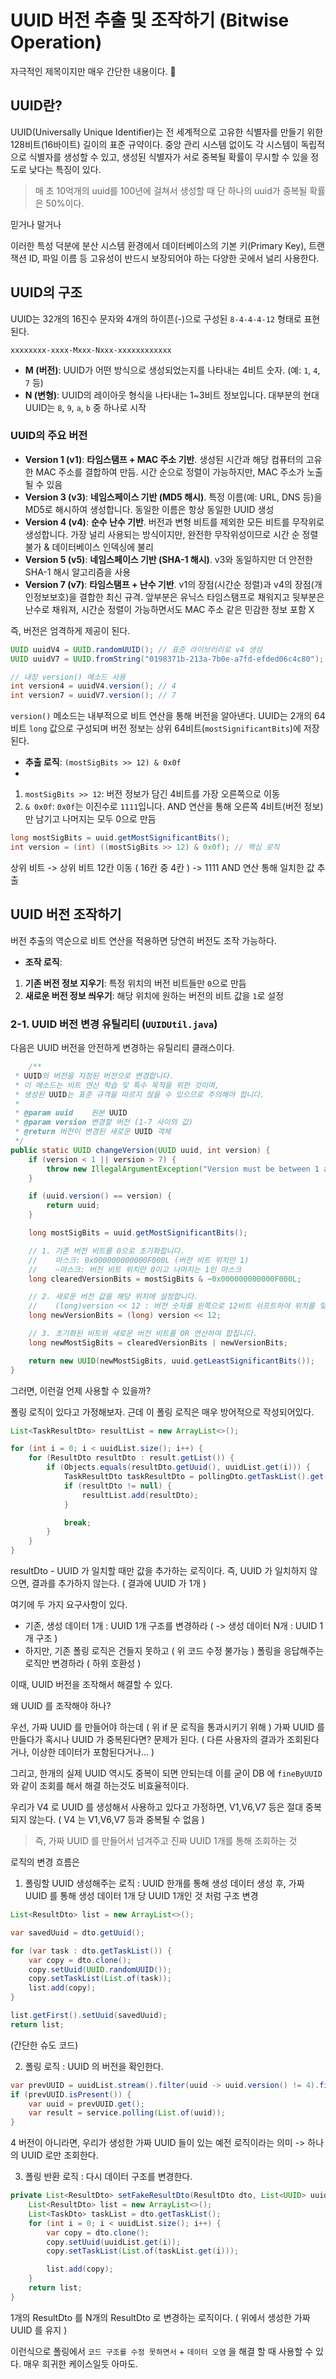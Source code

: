 # UUID 버전 추출 및 조작하기 (Bitwise Operation)

자극적인 제목이지만 매우 간단한 내용이다. 🥲

## UUID란?

UUID(Universally Unique Identifier)는 전 세계적으로 고유한 식별자를 만들기 위한 128비트(16바이트) 길이의 표준 규약이다. 
중앙 관리 시스템 없이도 각 시스템이 독립적으로 식별자를 생성할 수 있고, 생성된 식별자가 서로 중복될 확률이 무시할 수 있을 정도로 낮다는 특징이 있다.

> 매 초 10억개의 uuid를 100년에 걸쳐서 생성할 때 단 하나의 uuid가 중복될 확률은 50%이다.

믿거나 말거나

이러한 특성 덕분에 분산 시스템 환경에서 데이터베이스의 기본 키(Primary Key), 트랜잭션 ID, 파일 이름 등 고유성이 반드시 보장되어야 하는 다양한 곳에서 널리 사용한다.

## UUID의 구조

UUID는 32개의 16진수 문자와 4개의 하이픈(-)으로 구성된 `8-4-4-4-12` 형태로 표현된다.

`xxxxxxxx-xxxx-Mxxx-Nxxx-xxxxxxxxxxxx`

- **M (버전)**: UUID가 어떤 방식으로 생성되었는지를 나타내는 4비트 숫자. (예: `1`, `4`, `7` 등)
- **N (변형)**: UUID의 레이아웃 형식을 나타내는 1~3비트 정보입니다. 대부분의 현대 UUID는 `8`, `9`, `a`, `b` 중 하나로 시작

### UUID의 주요 버전

- **Version 1 (v1)**: **타임스탬프 + MAC 주소 기반**. 생성된 시간과 해당 컴퓨터의 고유한 MAC 주소를 결합하여 만듬. 시간 순으로 정렬이 가능하지만, MAC 주소가 노출될 수 있음
- **Version 3 (v3)**: **네임스페이스 기반 (MD5 해시)**. 특정 이름(예: URL, DNS 등)을 MD5로 해시하여 생성합니다. 동일한 이름은 항상 동일한 UUID 생성
- **Version 4 (v4)**: **순수 난수 기반**. 버전과 변형 비트를 제외한 모든 비트를 무작위로 생성합니다. 가장 널리 사용되는 방식이지만, 완전한 무작위성이므로 시간 순 정렬 불가 & 데이터베이스 인덱싱에 불리
- **Version 5 (v5)**: **네임스페이스 기반 (SHA-1 해시)**. v3와 동일하지만 더 안전한 SHA-1 해시 알고리즘을 사용
- **Version 7 (v7)**: **타임스탬프 + 난수 기반**. v1의 장점(시간순 정렬)과 v4의 장점(개인정보보호)을 결합한 최신 규격. 앞부분은 유닉스 타임스탬프로 채워지고 뒷부분은 난수로 채워져, 시간순 정렬이 가능하면서도 MAC 주소 같은 민감한 정보 포함 X

즉, 버전은 엄격하게 제공이 된다.

```java
UUID uuidV4 = UUID.randomUUID(); // 표준 라이브러리로 v4 생성
UUID uuidV7 = UUID.fromString("0198371b-213a-7b0e-a7fd-efded06c4c80"); // v7 문자열로 생성

// 내장 version() 메소드 사용
int version4 = uuidV4.version(); // 4
int version7 = uuidV7.version(); // 7
```

`version()` 메소드는 내부적으로 비트 연산을 통해 버전을 알아낸다. UUID는 2개의 64비트 `long` 값으로 구성되며 버전 정보는 상위 64비트(`mostSignificantBits`)에 저장된다.

- **추출 로직**: `(mostSigBits >> 12) & 0x0f`
- 
1. `mostSigBits >> 12`: 버전 정보가 담긴 4비트를 가장 오른쪽으로 이동
2. `& 0x0f`: `0x0f`는 이진수로 `1111`입니다. AND 연산을 통해 오른쪽 4비트(버전 정보)만 남기고 나머지는 모두 0으로 만듬

```java
long mostSigBits = uuid.getMostSignificantBits();
int version = (int) ((mostSigBits >> 12) & 0x0f); // 핵심 로직
```

상위 비트 -> 상위 비트 12칸 이동 ( 16칸 중 4칸 ) -> 1111 AND 연산 통해 일치한 값 추출

## UUID 버전 조작하기

버전 추출의 역순으로 비트 연산을 적용하면 당연히 버전도 조작 가능하다.

- **조작 로직**:
1. **기존 버전 정보 지우기**: 특정 위치의 버전 비트들만 `0`으로 만듬
2. **새로운 버전 정보 씌우기**: 해당 위치에 원하는 버전의 비트 값을 `1`로 설정

### 2-1. UUID 버전 변경 유틸리티 (`UUIDUtil.java`)

다음은 UUID 버전을 안전하게 변경하는 유틸리티 클래스이다.

```java
    /**
 * UUID의 버전을 지정된 버전으로 변경합니다.
 * 이 메소드는 비트 연산 학습 및 특수 목적을 위한 것이며,
 * 생성된 UUID는 표준 규격을 따르지 않을 수 있으므로 주의해야 합니다.
 *
 * @param uuid    원본 UUID
 * @param version 변경할 버전 (1-7 사이의 값)
 * @return 버전이 변경된 새로운 UUID 객체
 */
public static UUID changeVersion(UUID uuid, int version) {
    if (version < 1 || version > 7) {
        throw new IllegalArgumentException("Version must be between 1 and 7.");
    }

    if (uuid.version() == version) {
        return uuid;
    }

    long mostSigBits = uuid.getMostSignificantBits();

    // 1. 기존 버전 비트를 0으로 초기화합니다.
    //    마스크: 0x000000000000F000L (버전 비트 위치만 1)
    //    ~마스크: 버전 비트 위치만 0이고 나머지는 1인 마스크
    long clearedVersionBits = mostSigBits & ~0x000000000000F000L;

    // 2. 새로운 버전 값을 해당 위치에 설정합니다.
    //    (long)version << 12 : 버전 숫자를 왼쪽으로 12비트 쉬프트하여 위치를 맞춥니다.
    long newVersionBits = (long) version << 12;

    // 3. 초기화된 비트와 새로운 버전 비트를 OR 연산하여 합칩니다.
    long newMostSigBits = clearedVersionBits | newVersionBits;

    return new UUID(newMostSigBits, uuid.getLeastSignificantBits());
}
```

그러면, 이런걸 언제 사용할 수 있을까?

폴링 로직이 있다고 가정해보자. 근데 이 폴링 로직은 매우 방어적으로 작성되어있다.

```java
List<TaskResultDto> resultList = new ArrayList<>();

for (int i = 0; i < uuidList.size(); i++) {
    for (ResultDto resultDto : result.getList()) {
        if (Objects.equals(resultDto.getUuid(), uuidList.get(i))) {
            TaskResultDto taskResultDto = pollingDto.getTaskList().get(0).getResult();
            if (resultDto != null) {
                resultList.add(resultDto);
            }

            break;
        }
    }
}
```

resultDto - UUID 가 일치할 때만 값을 추가하는 로직이다.
즉, UUID 가 일치하지 않으면, 결과를 추가하지 않는다. ( 결과에 UUID 가 1개 )

여기에 두 가지 요구사항이 있다.

- 기존, 생성 데이터 1개 : UUID 1개 구조를 변경하라 ( -> 생성 데이터 N개 : UUID 1개 구조 )
- 하지만, 기존 폴링 로직은 건들지 못하고 ( 위 코드 수정 불가능 ) 폴링을 응답해주는 로직만 변경하라 ( 하위 호환성 )

이때, UUID 버전을 조작해서 해결할 수 있다.

왜 UUID 를 조작해야 하나?

우선, 가짜 UUID 를 만들어야 하는데 ( 위 if 문 로직을 통과시키기 위해 )
가짜 UUID 를 만들다가 혹시나 UUID 가 중복된다면? 문제가 된다.
( 다른 사용자의 결과가 조회된다거나, 이상한 데이터가 포함된다거나... )

그리고, 한개의 실제 UUID 역시도 중복이 되면 안되는데
이를 굳이 DB 에 `fineByUUID` 와 같이 조회를 해서 해결 하는것도 비효율적이다.

우리가 V4 로 UUID 를 생성해서 사용하고 있다고 가정하면, V1,V6,V7 등은 절대 중복되지 않는다. ( V4 는 V1,V6,V7 등과 중복될 수 없음 )

> 즉, 가짜 UUID 를 만들어서 넘겨주고 진짜 UUID 1개를 통해 조회하는 것

로직의 변경 흐름은

1. 폴링할 UUID 생성해주는 로직 : UUID 한개를 통해 생성 데이터 생성 후, 가짜 UUID 를 통해 생성 데이터 1개 당 UUID 1개인 것 처럼 구조 변경

```java
List<ResultDto> list = new ArrayList<>();

var savedUuid = dto.getUuid();

for (var task : dto.getTaskList()) {
    var copy = dto.clone();
    copy.setUuid(UUID.randomUUID());
    copy.setTaskList(List.of(task));
    list.add(copy);
}

list.getFirst().setUuid(savedUuid);
return list;
```
(간단한 슈도 코드)

2. 폴링 로직 : UUID 의 버전을 확인한다.

```java
var prevUUID = uuidList.stream().filter(uuid -> uuid.version() != 4).findFirst();
if (prevUUID.isPresent()) {
    var uuid = prevUUID.get();
    var result = service.polling(List.of(uuid));
}
```
4 버전이 아니라면, 우리가 생성한 가짜 UUID 들이 있는 예전 로직이라는 의미
-> 하나의 UUID 로만 조회한다.

3. 폴링 반환 로직 : 다시 데이터 구조를 변경한다.

```java
private List<ResultDto> setFakeResultDto(ResultDto dto, List<UUID> uuidList) {
    List<ResultDto> list = new ArrayList<>();
    List<TaskDto> taskList = dto.getTaskList();
    for (int i = 0; i < uuidList.size(); i++) {
        var copy = dto.clone();
        copy.setUuid(uuidList.get(i));
        copy.setTaskList(List.of(taskList.get(i)));

        list.add(copy);
    }
    return list;
}
```
1개의 ResultDto 를 N개의 ResultDto 로 변경하는 로직이다. ( 위에서 생성한 가짜 UUID 를 유지 )

이런식으로 폴링에서 `코드 구조를 수정 못하면서` + `데이터 오염` 을 해결 할 때 사용할 수 있다.
매우 희귀한 케이스일듯 아마도.